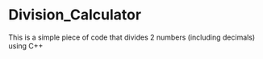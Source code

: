 # Division_Calculator

This is a simple piece of code that divides 2 numbers (including decimals) using C++
